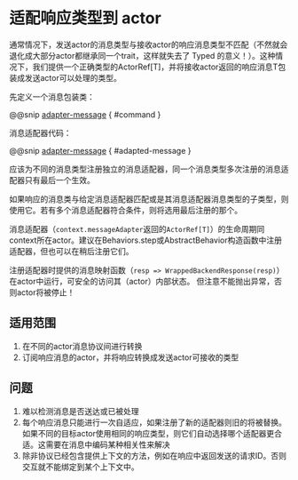 # 适配响应类型到 actor

通常情况下，发送actor的消息类型与接收actor的响应消息类型不匹配（不然就会退化成大部分actor都继承同一个trait，这样就失去了 Typed 的意义！）。这种情况下，我们提供一个正确类型的ActorRef[T]，并将接收actor返回的响应消息T包装成发送actor可以处理的类型。

先定义一个消息包装类：

@@snip [adapter-message](../../../../../../cookbook-actor/src/main/scala/cookbook/actor/requestresponse/RequestResponse.scala) { #command }

消息适配器代码：

@@snip [adapter-message](../../../../../../cookbook-actor/src/main/scala/cookbook/actor/requestresponse/RequestResponse.scala) { #adapted-message }

应该为不同的消息类型注册独立的消息适配器，同一个消息类型多次注册的消息适配器只有最后一个生效。

如果响应的消息类与给定消息适配器匹配或是其消息适配器消息类型的子类型，则使用它。若有多个消息适配器符合条件，则将选用最后注册的那个。

消息适配器（`context.messageAdapter`返回的`ActorRef[T]`）的生命周期同context所在actor。建议在Behaviors.step或AbstractBehavior构造函数中注册适配器，但也可以在稍后注册它们。

注册适配器时提供的消息映射函数（`resp => WrappedBackendResponse(resp)`）在actor中运行，可安全的访问其（actor）内部状态。 但注意不能抛出异常，否则actor将被停止！

## 适用范围

1. 在不同的actor消息协议间进行转换
2. 订阅响应消息的actor，并将响应转换成发送actor可接收的类型

## 问题

1. 难以检测消息是否送达或已被处理
2. 每个响应消息只能进行一次自适应，如果注册了新的适配器则旧的将被替换。如果不同的目标actor使用相同的响应类型，则它们自动选择哪个适配器更合适。这需要在消息中编码某种相关性来解决
3. 除非协议已经包含提供上下文的方法，例如在响应中返回发送的请求ID。否则交互就不能绑定到某个上下文中。

